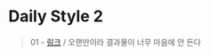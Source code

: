 # Daily Style 2

> 01 - [링크](https://friendly-torvalds-9ecea3.netlify.app/) / 오랜만이라 결과물이 너무 마음에 안 든다